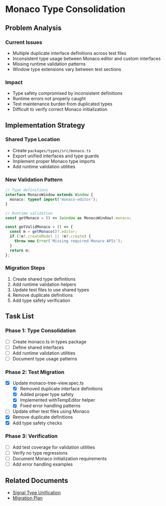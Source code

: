 # Monaco Type Consolidation

## Problem Analysis

### Current Issues
- Multiple duplicate interface definitions across test files
- Inconsistent type usage between Monaco.editor and custom interfaces
- Missing runtime validation patterns
- Window type extensions vary between test sections

### Impact
- Type safety compromised by inconsistent definitions
- Runtime errors not properly caught
- Test maintenance burden from duplicated types
- Difficult to verify correct Monaco initialization

## Implementation Strategy

### Shared Type Location
- Create `packages/types/src/monaco.ts`
- Export unified interfaces and type guards
- Implement proper Monaco type imports
- Add runtime validation utilities

### New Validation Pattern
```typescript
// Type definitions
interface MonacoWindow extends Window {
  monaco: typeof import('monaco-editor');
}

// Runtime validation
const getMonaco = () => (window as MonacoWindow).monaco;

const getValidMonaco = () => {
  const m = getMonaco()?.editor;
  if (!m?.createModel || !m?.create) {
    throw new Error('Missing required Monaco APIs');
  }
  return m;
};
```

### Migration Steps
1. Create shared type definitions
2. Add runtime validation helpers
3. Update test files to use shared types
4. Remove duplicate definitions
5. Add type safety verification

## Task List

### Phase 1: Type Consolidation
- [ ] Create monaco.ts in types package
- [ ] Define shared interfaces
- [ ] Add runtime validation utilities
- [ ] Document type usage patterns

### Phase 2: Test Migration
- [x] Update monaco-tree-view.spec.ts
  - [x] Removed duplicate interface definitions
  - [x] Added proper type safety
  - [x] Implemented withTempEditor helper
  - [x] Fixed error handling patterns
- [ ] Update other test files using Monaco
- [x] Remove duplicate definitions
- [x] Add type safety checks

### Phase 3: Verification
- [ ] Add test coverage for validation utilities
- [ ] Verify no type regressions
- [ ] Document Monaco initialization requirements
- [ ] Add error handling examples

## Related Documents
- [Signal Type Unification](./signal-type-unification.md)
- [Migration Plan](./migration-plan.md)